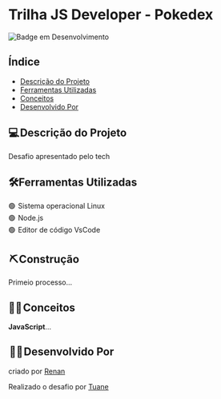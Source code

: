# Trilha JS Developer - Pokedex

![Badge em Desenvolvimento](http://img.shields.io/static/v1?label=STATUS&message=EM%20DESENVOLVIMENTO&color=GREEN&style=for-the-badge)



<h2>Índice</h2>

* [Descrição do Projeto](#descrição-do-projeto)
* [Ferramentas Utilizadas](#ferramentas-utilizadas)
* [Conceitos](#conceitos)
* [Desenvolvido Por](#desenvolvido-por)


<h2>💻 Descrição do Projeto</h2>


<p>

Desafio apresentado pelo tech 

</p>



<h2>🛠️Ferramentas Utilizadas</h2>

<p>

🟢  Sistema operacional Linux <br>
🟢  Node.js<br>
🟢  Editor de código VsCode<br>

</p>
<h2> ⛏️ Construção</h2>

<p>
Primeio processo...
</p>

<h2>👩‍🎓 Conceitos</h2>

<p>

<strong>JavaScript</strong>... 


</p>


<h2> 👩‍💻 Desenvolvido Por</h2>

criado por [Renan](https://www.linkedin.com/in/renanjpaula/)

Realizado o desafio por [Tuane](https://www.linkedin.com/in/tuane-mendes/)
